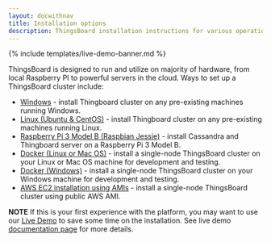 ```yaml
---
layout: docwithnav
title: Installation options
description: ThingsBoard installation instructions for various operation systems and cloud platforms
---
```


{% include templates/live-demo-banner.md %}

ThingsBoard is designed to run and utilize on majority of hardware, from local Raspberry PI to powerful servers in the cloud.
Ways to set up a ThingsBoard cluster include:

 - [Windows](/docs/user-guide/install/windows/) - install Thingboard cluster on any pre-existing machines running Windows.
 - [Linux (Ubuntu & CentOS)](/docs/user-guide/install/linux/) - install Thingboard cluster on any pre-existing machines running Linux.
 - [Raspberry Pi 3 Model B (Raspbian Jessie)](/docs/user-guide/install/rpi/) - install Cassandra and Thingboard server on a Raspberry Pi 3 Model B.
 - [Docker (Linux or Mac OS)](/docs/user-guide/install/docker/) - install a single-node ThingsBoard cluster on your Linux or Mac OS machine for development and testing.
 - [Docker (Windows)](/docs/user-guide/install/docker-windows/) - install a single-node ThingsBoard cluster on your Windows machine for development and testing.
 - [AWS EC2 installation using AMIs](/docs/user-guide/install/aws/) - install a single-node ThingsBoard cluster using public AWS AMI.
 
**NOTE** If this is your first experience with the platform, you may want to use our [Live Demo](https://demo.thingsboard.io/signup) to save some time on the installation. 
See live demo [documentation page](/docs/user-guide/live-demo) for more details. 